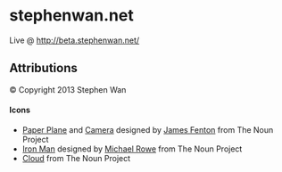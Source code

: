 stephenwan.net
==============
Live @ http://beta.stephenwan.net/

Attributions
------------
&copy; Copyright 2013 Stephen Wan


#### Icons
* [Paper Plane](http://thenounproject.com/noun/paper-plane/#icon-No3756) and [Camera](http://thenounproject.com/noun/camera/#icon-No3757) designed by [James Fenton](http://thenounproject.com/bitsnbobs) from The Noun Project
* [Iron Man](http://thenounproject.com/noun/iron-man/#icon-No18337) designed by [Michael Rowe](http://thenounproject.com/Mikhail1986) from The Noun Project
* [Cloud](http://thenounproject.com/noun/cloud/#icon-No322) from The Noun Project
